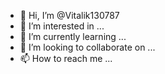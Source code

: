 - 👋 Hi, I’m @Vitalik130787
- 👀 I’m interested in ...
- 🌱 I’m currently learning ...
- 💞️ I’m looking to collaborate on ...       
- 📫 How to reach me ...

<!---
Vitalik130787/Vitalik130787 is a ✨ special ✨ repository because its `README.md` (this file) appears on your GitHub profile.
You can click the Preview link to take a look at your changes.
--->
